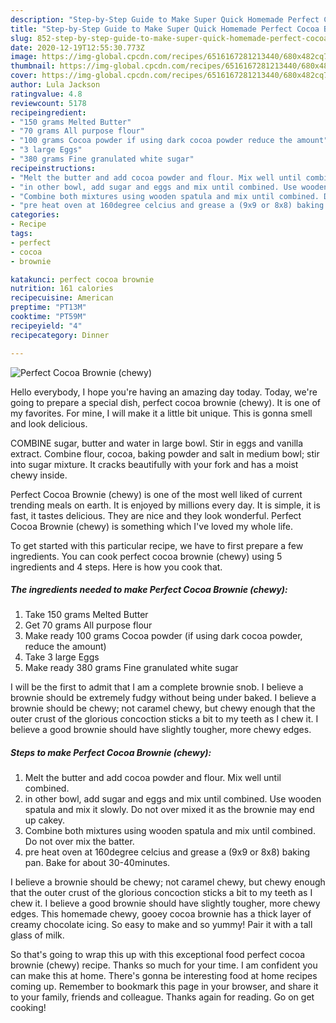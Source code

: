 ```yaml
---
description: "Step-by-Step Guide to Make Super Quick Homemade Perfect Cocoa Brownie (chewy)"
title: "Step-by-Step Guide to Make Super Quick Homemade Perfect Cocoa Brownie (chewy)"
slug: 852-step-by-step-guide-to-make-super-quick-homemade-perfect-cocoa-brownie-chewy
date: 2020-12-19T12:55:30.773Z
image: https://img-global.cpcdn.com/recipes/6516167281213440/680x482cq70/perfect-cocoa-brownie-chewy-recipe-main-photo.jpg
thumbnail: https://img-global.cpcdn.com/recipes/6516167281213440/680x482cq70/perfect-cocoa-brownie-chewy-recipe-main-photo.jpg
cover: https://img-global.cpcdn.com/recipes/6516167281213440/680x482cq70/perfect-cocoa-brownie-chewy-recipe-main-photo.jpg
author: Lula Jackson
ratingvalue: 4.8
reviewcount: 5178
recipeingredient:
- "150 grams Melted Butter"
- "70 grams All purpose flour"
- "100 grams Cocoa powder if using dark cocoa powder reduce the amount"
- "3 large Eggs"
- "380 grams Fine granulated white sugar"
recipeinstructions:
- "Melt the butter and add cocoa powder and flour. Mix well until combined."
- "in other bowl, add sugar and eggs and mix until combined. Use wooden spatula and mix it slowly. Do not over mixed it as the brownie may end up cakey."
- "Combine both mixtures using wooden spatula and mix until combined. Do not over mix the batter."
- "pre heat oven at 160degree celcius and grease a (9x9 or 8x8) baking pan. Bake for about 30-40minutes."
categories:
- Recipe
tags:
- perfect
- cocoa
- brownie

katakunci: perfect cocoa brownie 
nutrition: 161 calories
recipecuisine: American
preptime: "PT13M"
cooktime: "PT59M"
recipeyield: "4"
recipecategory: Dinner

---
```



![Perfect Cocoa Brownie (chewy)](https://img-global.cpcdn.com/recipes/6516167281213440/680x482cq70/perfect-cocoa-brownie-chewy-recipe-main-photo.jpg)

Hello everybody, I hope you're having an amazing day today. Today, we're going to prepare a special dish, perfect cocoa brownie (chewy). It is one of my favorites. For mine, I will make it a little bit unique. This is gonna smell and look delicious.

COMBINE sugar, butter and water in large bowl. Stir in eggs and vanilla extract. Combine flour, cocoa, baking powder and salt in medium bowl; stir into sugar mixture. It cracks beautifully with your fork and has a moist chewy inside.

Perfect Cocoa Brownie (chewy) is one of the most well liked of current trending meals on earth. It is enjoyed by millions every day. It is simple, it is fast, it tastes delicious. They are nice and they look wonderful. Perfect Cocoa Brownie (chewy) is something which I've loved my whole life.


To get started with this particular recipe, we have to first prepare a few ingredients. You can cook perfect cocoa brownie (chewy) using 5 ingredients and 4 steps. Here is how you cook that.

<!--inarticleads1-->

##### The ingredients needed to make Perfect Cocoa Brownie (chewy):

1. Take 150 grams Melted Butter
1. Get 70 grams All purpose flour
1. Make ready 100 grams Cocoa powder (if using dark cocoa powder, reduce the amount)
1. Take 3 large Eggs
1. Make ready 380 grams Fine granulated white sugar


I will be the first to admit that I am a complete brownie snob. I believe a brownie should be extremely fudgy without being under baked. I believe a brownie should be chewy; not caramel chewy, but chewy enough that the outer crust of the glorious concoction sticks a bit to my teeth as I chew it. I believe a good brownie should have slightly tougher, more chewy edges. 

<!--inarticleads2-->

##### Steps to make Perfect Cocoa Brownie (chewy):

1. Melt the butter and add cocoa powder and flour. Mix well until combined.
1. in other bowl, add sugar and eggs and mix until combined. Use wooden spatula and mix it slowly. Do not over mixed it as the brownie may end up cakey.
1. Combine both mixtures using wooden spatula and mix until combined. Do not over mix the batter.
1. pre heat oven at 160degree celcius and grease a (9x9 or 8x8) baking pan. Bake for about 30-40minutes.


I believe a brownie should be chewy; not caramel chewy, but chewy enough that the outer crust of the glorious concoction sticks a bit to my teeth as I chew it. I believe a good brownie should have slightly tougher, more chewy edges. This homemade chewy, gooey cocoa brownie has a thick layer of creamy chocolate icing. So easy to make and so yummy! Pair it with a tall glass of milk. 

So that's going to wrap this up with this exceptional food perfect cocoa brownie (chewy) recipe. Thanks so much for your time. I am confident you can make this at home. There's gonna be interesting food at home recipes coming up. Remember to bookmark this page in your browser, and share it to your family, friends and colleague. Thanks again for reading. Go on get cooking!
